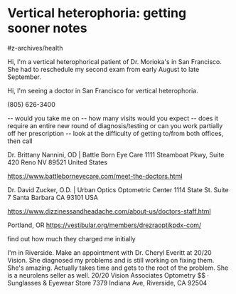 # Vertical heterophoria: getting sooner notes

#z-archives/health

Hi, I'm a vertical heterophorical patient of Dr. Morioka's in San Francisco. She had to reschedule my second exam from early August to late September. 

Hi, I'm seeing a doctor in San Francisco for vertical heterophoria. 

(805) 626-3400

-- would you take me on
-- how many visits would you expect
-- does it require an entire new round of diagnosis/testing or can you work partially off her prescription
-- look at the difficulty of getting to/from both offices, then call

Dr. Brittany Nannini, OD | Battle Born Eye Care 1111 Steamboat Pkwy, Suite 420 Reno NV 89521 United States

https://www.battleborneyecare.com/meet-the-doctors.html


Dr. David Zucker, O.D. | Urban Optics Optometric Center 1114 State St. Suite 7 Santa Barbara CA 93101 USA

https://www.dizzinessandheadache.com/about-us/doctors-staff.html

Portland, OR
https://vestibular.org/members/drezraoptikpdx-com/

find out how much they charged me initially

I'm in Riverside. Make an appointment with Dr. Cheryl Everitt at 20/20 Vision. She diagnosed my problems and is still working on fixing them. She's amazing. Actually takes time and gets to the root of the problem. She is a neurolens seller as well. 20/20 Vision Associates Optometry $$  · Sunglasses & Eyewear Store 7379 Indiana Ave, Riverside, CA 92504